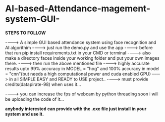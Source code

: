 # AI-based-Attendance-magement-system-GUI-

 **STEPS TO FOLLOW**
                                                    
                                                    
----> A simple GUI based attendance system using face recognition and AI algorithim
----> just run the demo.py and use the app
----> before that run pip install requirements.txt in your CMD or terminal
----> also make a directory faces inside your working folder and put your own images there.
----> then run the above mentioned file
----> highly accurate results upto 99% accuracy in MODEL = "hog" and 100% accuracy in model = "cnn"(but needs a high computational power and cuda enabled GPU)
----> in all SIMPLE EASY and READY to USE project..
----> must provide credits(datapirate-98) when uses it...


----> you can increase the fps of webcam by python threading soon i will be uploading the code of it...


**anybody interested can provide with the .exe file just install in your system and use it.**
